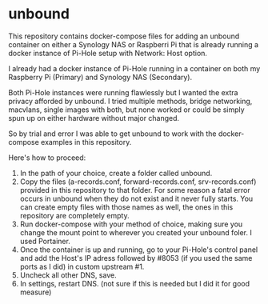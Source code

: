 # unbound
This repository contains docker-compose files for adding an unbound container on either a Synology NAS or Raspberri Pi that is already running a docker instance of Pi-Hole setup with Network: Host option.

I already had a docker instance of Pi-Hole running in a container on both my Raspberry Pi (Primary) and Synology NAS (Secondary).

Both Pi-Hole instances were running flawlessly but I wanted the extra privacy afforded by unbound. I tried multiple methods, bridge networking, macvlans, single images with both, but none worked or could be simply spun up on either hardware without major changed.

So by trial and error I was able to get unbound to work with the docker-compose examples in this repository.

Here's how to proceed:
1. In the path of your choice, create a folder called unbound.
2. Copy the files (a-records.conf, forward-records.conf, srv-records.conf) provided in this repository to that folder. For some reason a fatal error occurs in unbound when they do not exist and it never fully starts. You can create empty files with those names as well, the ones in this repository are completely empty.
3. Run docker-compose with your method of choice, making sure you change the mount point to wherever you created your unbound foler. I used Portainer.
4. Once the container is up and running, go to your Pi-Hole's control panel and add the Host's IP adress followed by #8053 (if you used the same ports as I did) in custom upstream #1.
5. Uncheck all other DNS, save.
6. In settings, restart DNS. (not sure if this is needed but I did it for good measure)
